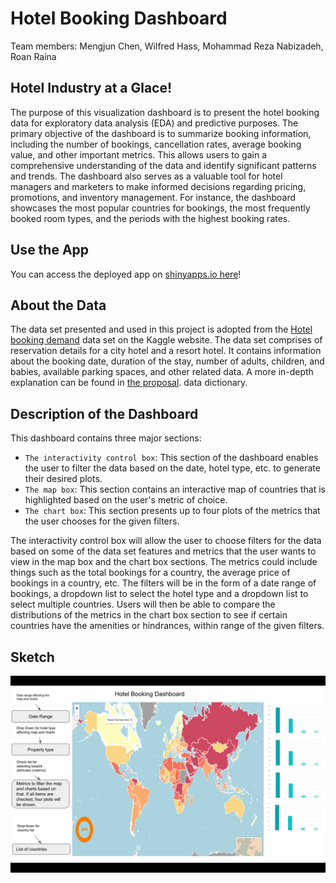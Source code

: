 # Hotel Booking Dashboard

Team members: Mengjun Chen, Wilfred Hass, Mohammad Reza Nabizadeh, Roan
Raina

## Hotel Industry at a Glace!

The purpose of this visualization dashboard is to present the hotel
booking data for exploratory data analysis (EDA) and predictive
purposes. The primary objective of the dashboard is to summarize booking
information, including the number of bookings, cancellation rates,
average booking value, and other important metrics. This allows users to
gain a comprehensive understanding of the data and identify significant
patterns and trends. The dashboard also serves as a valuable tool for
hotel managers and marketers to make informed decisions regarding
pricing, promotions, and inventory management. For instance, the
dashboard showcases the most popular countries for bookings, the most
frequently booked room types, and the periods with the highest booking
rates.

## Use the App

You can access the deployed app on [shinyapps.io here](https://wilfhass.shinyapps.io/shiny_hotel_booking/)!

## About the Data

The data set presented and used in this project is adopted from the
[Hotel booking
demand](https://www.kaggle.com/datasets/jessemostipak/hotel-booking-demand)
data set on the Kaggle website. The data set comprises of reservation
details for a city hotel and a resort hotel. It contains information
about the booking date, duration of the stay, number of adults,
children, and babies, available parking spaces, and other related data.
A more in-depth explanation can be found in [the proposal](Proposal.md).
data dictionary.

## Description of the Dashboard

This dashboard contains three major sections:

-   `The interactivity control box`: This section of the dashboard
    enables the user to filter the data based on the date, hotel type,
    etc. to generate their desired plots.
-   `The map box`: This section contains an interactive map of countries
    that is highlighted based on the user's metric of choice.
-   `The chart box`: This section presents up to four plots of the
    metrics that the user chooses for the given filters.

The interactivity control box will allow the user to choose filters for
the data based on some of the data set features and metrics that the
user wants to view in the map box and the chart box sections. The
metrics could include things such as the total bookings for a country,
the average price of bookings in a country, etc. The filters will be in
the form of a date range of bookings, a dropdown list to select the
hotel type and a dropdown list to select multiple countries. Users will
then be able to compare the distributions of the metrics in the chart
box section to see if certain countries have the amenities or
hindrances, within range of the given filters.

## Sketch

![](img/sketch.png)
